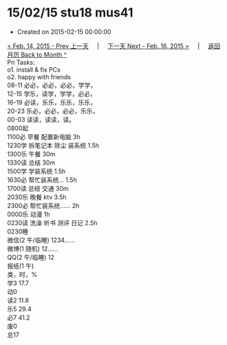 # 15/02/15 stu18 mus41

* Created on 2015-02-15 00:00:00

[&lt; Feb. 14, 2015 - Prev 上一天](d14.md)     \|     [下一天 Next - Feb. 16, 2015 &gt;](d16.md)     \|     [返回月历 Back to Month ^](index.md)   
Pri Tasks:  
o1. install & fix PCs  
o2. happy with friends  
08-11 必必，必必，必必，学学，  
12-15 学乐，读学，学学，必必，  
16-19 必读，乐乐，乐乐，乐乐，  
20-23 乐必，必必，必必，乐乐，  
00-03 读读，读读，读。  
0800起  
1100必 早餐 配置新电脑 3h  
1230学 拆笔记本 除尘 装系统 1.5h  
1300乐 午餐 30m  
1330读 总结 30m  
1500学 学装系统 1.5h  
1630必 帮忙装系统… 1.5h  
1700读 总结 交通 30m  
2030乐 晚餐 ktv 3.5h  
2300必 帮忙装系统…… 2h  
0000乐 动漫 1h  
0230读 洗澡 听书 测评 日记 2.5h  
0230睡  
微信\(2 午/临睡\) 1234……  
微博\(1 随机\) 12……  
QQ\(2 午/临睡\) 12  
报纸\(1 午\)  
类，时，%  
学3 17.7  
动0  
读2 11.8  
乐5 29.4  
必7 41.2  
废0  
总17


